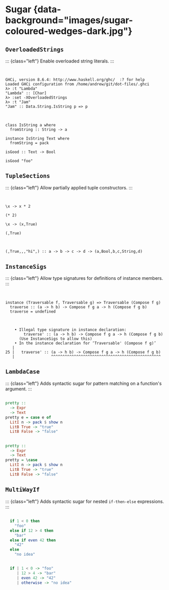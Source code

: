 # Sugar {data-background="images/sugar-coloured-wedges-dark.jpg"}

## `OverloadedStrings`

::: {class="left"}
Enable overloaded string literals.
:::

##

<pre class="no-highlight"><code data-trim data-noescape>
GHCi, version 8.6.4: http://www.haskell.org/ghc/  :? for help
Loaded GHCi configuration from /home/andrew/git/dot-files/.ghci
λ> :t "Lambda"
"Lambda" :: [Char]
<span class="fragment">λ> :set -XOverloadedStrings 
λ> :t "Jam"
"Jam" :: Data.String.IsString p => p</span>
</code></pre>

##

<pre class="haskell"><code data-trim data-noescape>
class IsString a where
  fromString :: String -> a
<div class="fragment fade-in-then-semi-out">
instance IsString Text where
  fromString = pack
</div>
<span class="fragment fade-in-then-semi-out">isGood :: Text -> Bool</span>

<span class="fragment fade-in-then-semi-out">isGood "foo"</span>
</code></pre>

## `TupleSections`

::: {class="left"}
Allow partially applied tuple constructors.
:::

##

<pre class="haskell"><code data-trim data-noescape>
<span class="fragment fade-semi-out" data-fragment-index="1">\x -> x * 2</span>

<span class="fragment fade-in-then-semi-out" data-fragment-index="1">(* 2)</span>

<span class="fragment fade-in-then-semi-out" data-fragment-index="2">\x -> (x,True)</span>

<span class="fragment fade-in-then-semi-out" data-fragment-index="3">(,True)</span>
</code></pre>

##

<pre class="haskell"><code data-trim data-noescape>
(,True,,,"hi",)<span class="fragment fade-in"> :: a -> b -> c -> d -> (a,Bool,b,c,String,d)</span>
</code></pre>

## `InstanceSigs`

::: {class="left"}
Allow type signatures for definitions of instance members.
:::

##

<pre class="haskell"><code data-trim data-noescape>
instance (Traversable f, Traversable g) => Traversable (Compose f g)
  <span class="fragment">traverse :: (a -> h b) -> Compose f g a -> h (Compose f g b)</span>
  traverse = undefined
</code></pre>

##

<pre class="no-highlight"><code data-trim data-noescape>
    • Illegal type signature in instance declaration:
        traverse' :: (a -> h b) -> Compose f g a -> h (Compose f g b)
      (Use InstanceSigs to allow this)
    • In the instance declaration for ‘Traversable' (Compose f g)’
   |
25 |   traverse' :: (a -> h b) -> Compose f g a -> h (Compose f g b)
   |                ^^^^^^^^^^^^^^^^^^^^^^^^^^^^^^^^^^^^^^^^^^^^^^^^
</code></pre>

## `LambdaCase`

::: {class="left"}
Adds syntactic sugar for pattern matching on a function's argument.
:::

##

```haskell
pretty ::
  -> Expr
  -> Text
pretty e = case e of
  LitI n -> pack $ show n
  LitB True -> "true"
  LitB False -> "false"
```

##

```haskell
pretty ::
  -> Expr
  -> Text
pretty = \case
  LitI n -> pack $ show n
  LitB True -> "true"
  LitB False -> "false"
```

## `MultiWayIf`

::: {class="left"}
Adds syntactic sugar for nested `if-then-else` expressions.
:::

##

```haskell
  if 1 < 0 then
    "foo"
  else if 12 > 4 then
    "bar"
  else if even 42 then
    "42"
  else
    "no idea"
```

##

```haskell
  if | 1 < 0 -> "foo"
     | 12 > 4 -> "bar"
     | even 42 -> "42"
     | otherwise -> "no idea"
```
